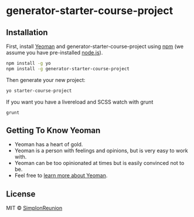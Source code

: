 # generator-starter-course-project

## Installation

First, install [Yeoman](http://yeoman.io) and generator-starter-course-project using [npm](https://www.npmjs.com/) (we assume you have pre-installed [node.js](https://nodejs.org/)).

```bash
npm install -g yo
npm install -g generator-starter-course-project
```

Then generate your new project:

```bash
yo starter-course-project
```

If you want you have a livereload and SCSS watch with grunt
```
grunt
```

## Getting To Know Yeoman

 * Yeoman has a heart of gold.
 * Yeoman is a person with feelings and opinions, but is very easy to work with.
 * Yeoman can be too opinionated at times but is easily convinced not to be.
 * Feel free to [learn more about Yeoman](http://yeoman.io/).

## License

MIT © [SimplonReunion]()


[npm-image]: https://badge.fury.io/js/generator-starter-course-project.svg
[npm-url]: https://npmjs.org/package/generator-starter-course-project
[travis-image]: https://travis-ci.org/SimplonReunion/generator-starter-course-project.svg?branch=master
[travis-url]: https://travis-ci.org/SimplonReunion/generator-starter-course-project
[daviddm-image]: https://david-dm.org/SimplonReunion/generator-starter-course-project.svg?theme=shields.io
[daviddm-url]: https://david-dm.org/SimplonReunion/generator-starter-course-project
